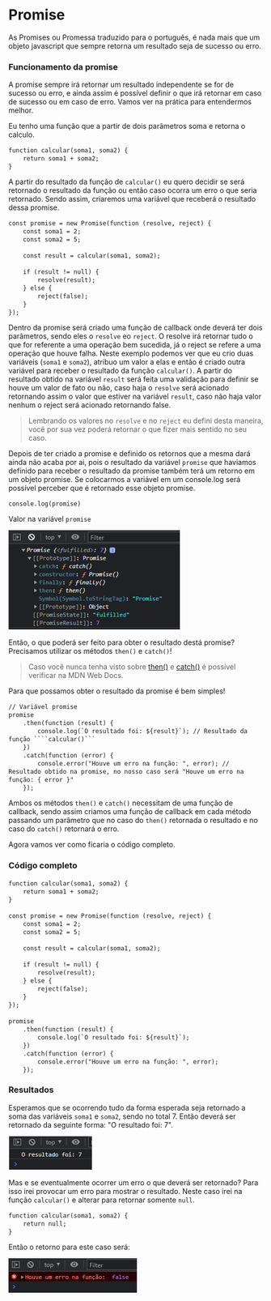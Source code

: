 # Promise

As Promises ou Promessa traduzido para o português, é nada mais que um objeto javascript que sempre retorna um resultado seja de sucesso ou erro.

### Funcionamento da promise

A promise sempre irá retornar um resultado independente se for de sucesso ou erro, e ainda assim é possível definir o que irá retornar em caso de sucesso ou em caso de erro. Vamos ver na prática para entendermos melhor.

Eu tenho uma função que a partir de dois parâmetros soma e retorna o calculo.

```
function calcular(soma1, soma2) {
    return soma1 + soma2;
}
```

A partir do resultado da função de `calcular()` eu quero decidir se será retornado o resultado da função ou então caso ocorra um erro o que seria retornado. Sendo assim, criaremos uma variável que receberá o resultado dessa promise.

```
const promise = new Promise(function (resolve, reject) {
    const soma1 = 2;
    const soma2 = 5;

    const result = calcular(soma1, soma2);

    if (result != null) {
        resolve(result);
    } else {
        reject(false);
    }
});
```

Dentro da promise será criado uma função de callback onde deverá ter dois parâmetros, sendo eles o `resolve` eo `reject`. O resolve irá retornar tudo o que for referente a uma operação bem sucedida, já o reject se refere a uma operação que houve falha. Neste exemplo podemos ver que eu crio duas variáveis (`soma1` e `soma2`), atribuo um valor a elas e então é criado outra variável para receber o resultado da função `calcular()`.
A partir do resultado obtido na variável `result` será feita uma validação para definir se houve um valor de fato ou não, caso haja o `resolve` será acionado retornando assim o valor que estiver na variável `result`, caso não haja valor nenhum o reject será acionado retornando false.

> Lembrando os valores no `resolve` e no `reject` eu defini desta maneira, você por sua vez poderá retornar o que fizer mais sentido no seu caso.

Depois de ter criado a promise e definido os retornos que a mesma dará ainda não acaba por ai, pois o resultado da variável `promise` que haviamos definido para receber o resultado da promise também terá um retorno em um objeto promise. Se colocarmos a variável em um console.log será possível perceber que é retornado esse objeto promise.

```
console.log(promise)
```

Valor na variável `promise`

![retorno da promise](../assets/retorno_da_promise.png)

Então, o que poderá ser feito para obter o resultado destá promise? Precisamos utilizar os métodos `then()` e `catch()`!

> Caso você nunca tenha visto sobre [then()](https://developer.mozilla.org/en-US/docs/Web/JavaScript/Reference/Global_Objects/Promise/then) e [catch()](https://developer.mozilla.org/en-US/docs/Web/JavaScript/Reference/Global_Objects/Promise/catch) é possível verificar na MDN Web Docs.

Para que possamos obter o resultado da promise é bem simples!

`````
// Variável promise
promise
    .then(function (result) {
        console.log(`O resultado foi: ${result}`); // Resultado da função ````calcular()```
    })
    .catch(function (error) {
        console.error("Houve um erro na função: ", error); // Resultado obtido na promise, no nosso caso será "Houve um erro na função: { error }"
    });
`````

Ambos os métodos `then()` e `catch()` necessitam de uma função de callback, sendo assim criamos uma função de callback em cada método passando um parâmetro que no caso do `then()` retornada o resultado e no caso do `catch()` retornará o erro.

Agora vamos ver como ficaria o código completo.

### Código completo

```
function calcular(soma1, soma2) {
    return soma1 + soma2;
}

const promise = new Promise(function (resolve, reject) {
    const soma1 = 2;
    const soma2 = 5;

    const result = calcular(soma1, soma2);

    if (result != null) {
        resolve(result);
    } else {
        reject(false);
    }
});

promise
    .then(function (result) {
        console.log(`O resultado foi: ${result}`);
    })
    .catch(function (error) {
        console.error("Houve um erro na função: ", error);
    });
```

### Resultados

Esperamos que se ocorrendo tudo da forma esperada seja retornado a soma das variáveis `soma1` e `soma2`, sendo no total 7. Então deverá ser retornado da seguinte forma: "O resultado foi: 7".

![resultado then da promise](../assets/promise_then_result.png)

Mas e se eventualmente ocorrer um erro o que deverá ser retornado? Para isso irei provocar um erro para mostrar o resultado.
Neste caso irei na função `calcular()` e alterar para retornar somente `null`.

```
function calcular(soma1, soma2) {
    return null;
}
```

Então o retorno para este caso será:

![retorno do catch](../assets/promise_catch_result.png)
